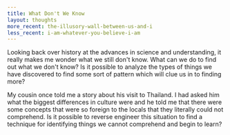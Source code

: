 ```yaml
---
title: What Don't We Know
layout: thoughts
more_recent: the-illusory-wall-between-us-and-i
less_recent: i-am-whatever-you-believe-i-am
---
```

Looking back over history at the advances in science and understanding, it really makes me wonder what we still don't know. What can we do to find out what we don't know? Is it possible to analyze the types of things we have discovered to find some sort of pattern which will clue us in to finding more?

My cousin once told me a story about his visit to Thailand. I had asked him what the biggest differences in culture were and he told me that there were some concepts that were so foreign to the locals that they literally could not comprehend. Is it possible to reverse engineer this situation to find a technique for identifying things we cannot comprehend and begin to learn?